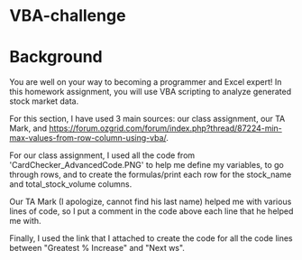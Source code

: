 # VBA-challenge

# Background
You are well on your way to becoming a programmer and Excel expert! In this homework assignment, you will use VBA scripting to analyze generated stock market data.


For this section, I have used 3 main sources: our class assignment, our TA Mark, and https://forum.ozgrid.com/forum/index.php?thread/87224-min-max-values-from-row-column-using-vba/.

For our class assignment, I used all the code from 'CardChecker_AdvancedCode.PNG' to help me define my variables, to go through rows, and to create the formulas/print each row for the stock_name and total_stock_volume columns.

Our TA Mark (I apologize, cannot find his last name) helped me with various lines of code, so I put a comment in the code above each line that he helped me with.

Finally, I used the link that I attached to create the code for all the code lines between "Greatest % Increase" and "Next ws".
